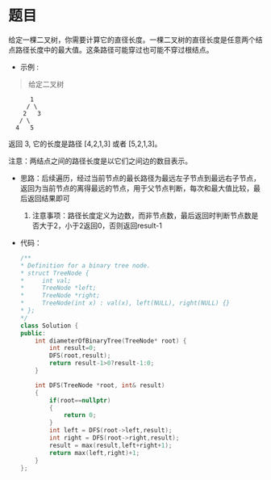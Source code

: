 # 题目
给定一棵二叉树，你需要计算它的直径长度。一棵二叉树的直径长度是任意两个结点路径长度中的最大值。这条路径可能穿过也可能不穿过根结点。

 

* 示例 :
>给定二叉树

          1
         / \
        2   3
       / \     
      4   5    

返回 3, 它的长度是路径 [4,2,1,3] 或者 [5,2,1,3]。

 注意：两结点之间的路径长度是以它们之间边的数目表示。

* 思路：后续遍历，经过当前节点的最长路径为最远左子节点到最远右子节点，返回为当前节点的离得最远的节点，用于父节点判断，每次和最大值比较，最后返回结果即可
    1. 注意事项：路径长度定义为边数，而非节点数，最后返回时判断节点数是否大于2，小于2返回0，否则返回result-1

* 代码：
    ```C++
    /**
    * Definition for a binary tree node.
    * struct TreeNode {
    *     int val;
    *     TreeNode *left;
    *     TreeNode *right;
    *     TreeNode(int x) : val(x), left(NULL), right(NULL) {}
    * };
    */
    class Solution {
    public:
        int diameterOfBinaryTree(TreeNode* root) {
            int result=0;
            DFS(root,result);
            return result-1>0?result-1:0;
        }

        int DFS(TreeNode *root, int& result)
        {
            if(root==nullptr)
            {
                return 0;
            }
            int left = DFS(root->left,result);
            int right = DFS(root->right,result);
            result = max(result,left+right+1);
            return max(left,right)+1;
        }
    };
    ```


